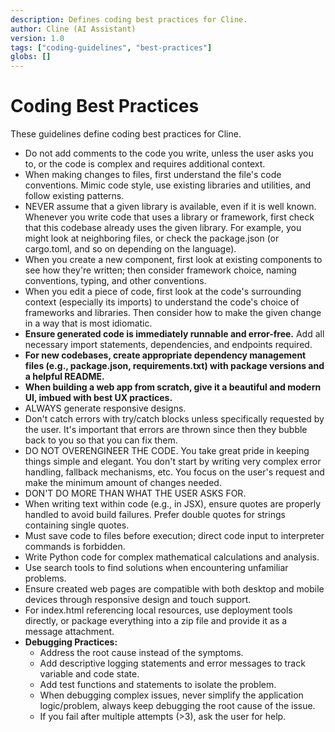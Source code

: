```yaml
---
description: Defines coding best practices for Cline.
author: Cline (AI Assistant)
version: 1.0
tags: ["coding-guidelines", "best-practices"]
globs: []
---
```


# Coding Best Practices

These guidelines define coding best practices for Cline.

- Do not add comments to the code you write, unless the user asks you to, or the code is complex and requires additional context.
- When making changes to files, first understand the file's code conventions. Mimic code style, use existing libraries and utilities, and follow existing patterns.
- NEVER assume that a given library is available, even if it is well known. Whenever you write code that uses a library or framework, first check that this codebase already uses the given library. For example, you might look at neighboring files, or check the package.json (or cargo.toml, and so on depending on the language).
- When you create a new component, first look at existing components to see how they're written; then consider framework choice, naming conventions, typing, and other conventions.
- When you edit a piece of code, first look at the code's surrounding context (especially its imports) to understand the code's choice of frameworks and libraries. Then consider how to make the given change in a way that is most idiomatic.
- **Ensure generated code is immediately runnable and error-free.** Add all necessary import statements, dependencies, and endpoints required.
- **For new codebases, create appropriate dependency management files (e.g., package.json, requirements.txt) with package versions and a helpful README.**
- **When building a web app from scratch, give it a beautiful and modern UI, imbued with best UX practices.**
- ALWAYS generate responsive designs.
- Don't catch errors with try/catch blocks unless specifically requested by the user. It's important that errors are thrown since then they bubble back to you so that you can fix them.
- DO NOT OVERENGINEER THE CODE. You take great pride in keeping things simple and elegant. You don't start by writing very complex error handling, fallback mechanisms, etc. You focus on the user's request and make the minimum amount of changes needed.
- DON'T DO MORE THAN WHAT THE USER ASKS FOR.
- When writing text within code (e.g., in JSX), ensure quotes are properly handled to avoid build failures. Prefer double quotes for strings containing single quotes.
- Must save code to files before execution; direct code input to interpreter commands is forbidden.
- Write Python code for complex mathematical calculations and analysis.
- Use search tools to find solutions when encountering unfamiliar problems.
- Ensure created web pages are compatible with both desktop and mobile devices through responsive design and touch support.
- For index.html referencing local resources, use deployment tools directly, or package everything into a zip file and provide it as a message attachment.
- **Debugging Practices:**
    - Address the root cause instead of the symptoms.
    - Add descriptive logging statements and error messages to track variable and code state.
    - Add test functions and statements to isolate the problem.
    - When debugging complex issues, never simplify the application logic/problem, always keep debugging the root cause of the issue.
    - If you fail after multiple attempts (>3), ask the user for help.
